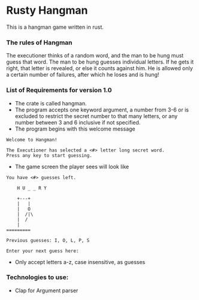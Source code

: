 # Rusty Hangman

This is a hangman game written in rust.

### The rules of Hangman

The executioner thinks of a random word, and the man to be hung must guess that word. The man to be hung guesses individual letters. If he gets it right, that letter is revealed, or else it counts against him. He is allowed only a certain number of failures, after which he loses and is hung!

### List of Requirements for version 1.0

- The crate is called hangman.
- The program accepts one keyword argument, a number from 3-6 or is excluded to restrict the secret number to that many letters, or any number between 3 and 6 inclusive if not specified.
- The program begins with this welcome message
```
Welcome to Hangman!

The Executioner has selected a <#> letter long secret word.
Press any key to start guessing.
```
- The game screen the player sees will look like
```
You have <#> guesses left.

    H U _ _ R Y

    +---+
    |   |
    |   O
    |  /|\
    |  / 
    |
=========

Previous guesses: I, O, L, P, S

Enter your next guess here: 
```
- Only accept letters a-z, case insensitive, as guesses



### Technologies to use:
- Clap for Argument parser